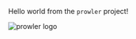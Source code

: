 Hello world from the ```prowler``` project!

![prowler logo](/prowler/docs/images/prowler_logo.png)
